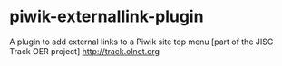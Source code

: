 piwik-externallink-plugin
=========================

A plugin to add external links to a Piwik site top menu [part of the JISC Track OER project] http://track.olnet.org